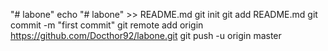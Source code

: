 "# labone" 
echo "# labone" >> README.md
git init
git add README.md
git commit -m "first commit"
git remote add origin https://github.com/Docthor92/labone.git
git push -u origin master
